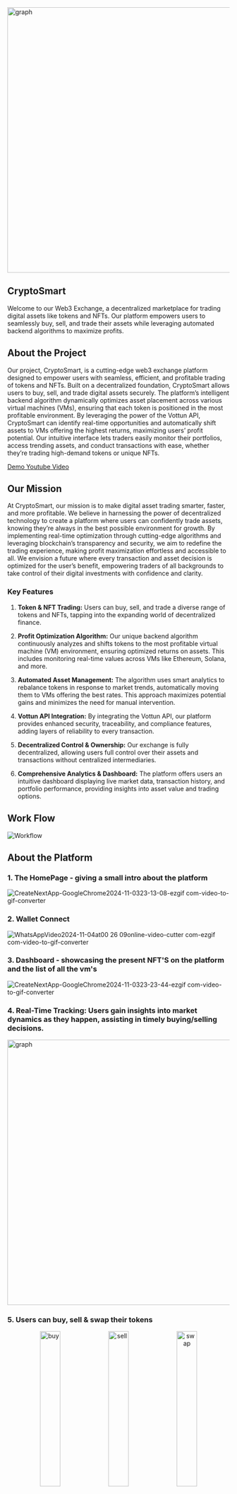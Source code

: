 
 <img src="https://github.com/user-attachments/assets/a4525855-abe4-48bb-b0e3-d28ec2315fcf" alt="graph" width="600"/>

## CryptoSmart

Welcome to our Web3 Exchange, a decentralized marketplace for trading digital assets like tokens and NFTs. Our platform empowers users to seamlessly buy, sell, and trade their assets while leveraging automated backend algorithms to maximize profits.


## About the Project
Our project, CryptoSmart, is a cutting-edge web3 exchange platform designed to empower users with seamless, efficient, and profitable trading of tokens and NFTs. Built on a decentralized foundation, CryptoSmart allows users to buy, sell, and trade digital assets securely. The platform’s intelligent backend algorithm dynamically optimizes asset placement across various virtual machines (VMs), ensuring that each token is positioned in the most profitable environment. By leveraging the power of the Vottun API, CryptoSmart can identify real-time opportunities and automatically shift assets to VMs offering the highest returns, maximizing users’ profit potential. Our intuitive interface lets traders easily monitor their portfolios, access trending assets, and conduct transactions with ease, whether they’re trading high-demand tokens or unique NFTs.

[Demo Youtube Video](https://youtu.be/icFj8-VCzGM)


## Our Mission
At CryptoSmart, our mission is to make digital asset trading smarter, faster, and more profitable. We believe in harnessing the power of decentralized technology to create a platform where users can confidently trade assets, knowing they’re always in the best possible environment for growth. By implementing real-time optimization through cutting-edge algorithms and leveraging blockchain’s transparency and security, we aim to redefine the trading experience, making profit maximization effortless and accessible to all. We envision a future where every transaction and asset decision is optimized for the user’s benefit, empowering traders of all backgrounds to take control of their digital investments with confidence and clarity.

### Key Features

1. **Token & NFT Trading:** Users can buy, sell, and trade a diverse range of tokens and NFTs, tapping into the expanding world of decentralized finance.

2. **Profit Optimization Algorithm:** Our unique backend algorithm continuously analyzes and shifts tokens to the most profitable virtual machine (VM) environment, ensuring optimized returns on assets. This includes monitoring real-time values across VMs like Ethereum, Solana, and more.

3. **Automated Asset Management:** The algorithm uses smart analytics to rebalance tokens in response to market trends, automatically moving them to VMs offering the best rates. This approach maximizes potential gains and minimizes the need for manual intervention.

4. **Vottun API Integration:** By integrating the Vottun API, our platform provides enhanced security, traceability, and compliance features, adding layers of reliability to every transaction.

5. **Decentralized Control & Ownership:** Our exchange is fully decentralized, allowing users full control over their assets and transactions without centralized intermediaries.

6. **Comprehensive Analytics & Dashboard:** The platform offers users an intuitive dashboard displaying live market data, transaction history, and portfolio performance, providing insights into asset value and trading options.

## Work Flow



![Workflow](https://github.com/user-attachments/assets/8600701c-5d14-477b-b0a2-1a6ec6e365fd)



## About the Platform


### 1. The HomePage - giving a small intro about the platform


   
![CreateNextApp-GoogleChrome2024-11-0323-13-08-ezgif com-video-to-gif-converter](https://github.com/user-attachments/assets/6e5fc819-ce45-435f-8b47-61973ed41875)


### 2. Wallet Connect  

![WhatsAppVideo2024-11-04at00 26 09online-video-cutter com-ezgif com-video-to-gif-converter](https://github.com/user-attachments/assets/4212564f-517b-4195-a20f-795363438b25)




 ### 3. Dashboard - showcasing the present NFT'S on the platform and the list of all the vm's


   
 ![CreateNextApp-GoogleChrome2024-11-0323-23-44-ezgif com-video-to-gif-converter](https://github.com/user-attachments/assets/ade0aeb0-2e09-49dc-8e34-8729bad727a8)




### 4. Real-Time Tracking: Users gain insights into market dynamics as they happen, assisting in timely buying/selling decisions.
  <img src="https://github.com/user-attachments/assets/a14ee738-a886-4015-ab22-f1b8e7fd71f0" alt="graph" width="600"/>




  ### 5. Users can buy, sell & swap their tokens

<div align="center">
 <img src="https://github.com/user-attachments/assets/4f6bcfa6-bd89-4e28-b05c-01754fd84438" alt="buy" width="30%">
  <img src="https://github.com/user-attachments/assets/7dfed16c-c233-4c3e-b9ff-08943dad7287" alt="sell" width="30%">
   <img src="https://github.com/user-attachments/assets/0408f132-2032-4973-939d-8a3c3c52c0f6" alt="swap" width="30%">
</div>

### Code Components 

## Wallet Connect 
```interface WalletContextType {
    isConnected: boolean;
    ethBalance: string;
    account: string;
    connectWallet: () => Promise<void>;
    disconnectWallet: () => void;
}

const WalletContext = createContext<WalletContextType | undefined>(undefined);

export const WalletProvider: React.FC<{ children: ReactNode }> = ({ children }) => {
    const [isConnected, setIsConnected] = useState(false);
    const [ethBalance, setEthBalance] = useState<string>("");
    const [account, setAccount] = useState<string>("");

    const detectCurrentProvider = useCallback(() => {
        if (typeof window !== "undefined") {
            if (window.ethereum) {
                return window.ethereum;
            } else if (window.web3) {
                return window.web3.currentProvider;
            } else {
                console.log("Non-ethereum browser detected. Please install MetaMask.");
            }
        }
        return null;
    }, []);

    const connectWallet = useCallback(async () => {
        const provider = detectCurrentProvider();
        if (provider) {
            try {
                await provider.request({ method: "eth_requestAccounts" });
                const web3 = new Web3(provider);
                const accounts = await web3.eth.getAccounts();
                if (accounts.length > 0) {
                    const balance = await web3.eth.getBalance(accounts[0]);
                    setAccount(accounts[0]);
                    setEthBalance(web3.utils.fromWei(balance, "ether"));
                    setIsConnected(true);
                }
            } catch (error) {
                console.error("Connection error", error);
            }
        }
    }, [detectCurrentProvider]);

    const disconnectWallet = useCallback(() => {
        setIsConnected(false);
        setEthBalance("");
        setAccount("");
    }, []);
```


### Send Transaction
```
import axios, { AxiosResponse } from "axios";

interface TransferResponse {
    success: boolean;
    txHash?: string;
    error?: string;
}

export async function transferERC20Token(
    recipient: string,
    network: number,
    amount: number,
    gasLimit?: number
): Promise<TransferResponse> {
    const headersList = {
        "x-application-vkn": process.env.VOTTUN_APPLICATION_ID || "",
        "Authorization":`Bearer ${process.env.VOTTUN_API_KEY}`,
        "Content-Type": "application/json",
    };
    const contractAddress = process.env.VOTTUN_CONTRACT_ADDRESS;

    const bodyContent = JSON.stringify({
        contractAddress,
        recipient,
        network,
        amount,
        gasLimit,
    });

    
    const reqOptions = {
        url: "https://api.vottun.tech/erc/v1/erc20/transfer",
        method: "POST",
        headers: headersList,
        data: bodyContent,
    };
    
    try {
        console.log("body content",bodyContent);
        const response: AxiosResponse<TransferResponse> = await axios.request(reqOptions);
        return response.data;
    } catch (error: any) {
        console.log(error);
        throw new Error(error.response?.data?.message || "Transfer failed");
    }
}

```
### Setup Instructions
Clone the repo

```git clone  https://github.com/umeshSinghVerma/Vottun-hack```

get into the frontend folder
```cd frontend```

install the dependencies
```npm i ```

set up the .env.local file
```
VOTTUN_API_KEY=
VOTTUN_APPLICATION_ID=""
VOTTUN_CONTRACT_ADDRESS=""
```


